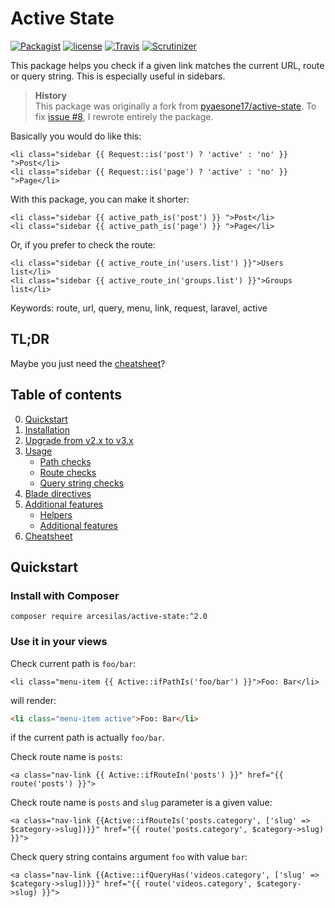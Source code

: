 # Active State

[![Packagist](https://img.shields.io/packagist/v/Arcesilas/active-state.svg?label=Packagist&style=flat-square)](https://packagist.org/packages/arcesilas/active-state)
[![license](https://img.shields.io/github/license/Arcesilas/active-state.svg?style=flat-square)](https://github.com/Arcesilas/active-state)
[![Travis](https://img.shields.io/travis/Arcesilas/active-state.svg?style=flat-square)](https://travis-ci.org/Arcesilas/active-state)
[![Scrutinizer](https://img.shields.io/scrutinizer/g/Arcesilas/active-state.svg?style=flat-square)](https://scrutinizer-ci.com/g/Arcesilas/active-state/)

This package helps you check if a given link matches the current URL, route or query string. This is especially useful in sidebars.

> **History**  
> This package was originally a fork from [pyaesone17/active-state](https://github.com/pyaesone17/active-state). To fix [issue #8](https://github.com/pyaesone17/active-state/issues/8), I rewrote entirely the package.

Basically you would do like this:
```blade
<li class="sidebar {{ Request::is('post') ? 'active' : 'no' }} ">Post</li>
<li class="sidebar {{ Request::is('page') ? 'active' : 'no' }} ">Page</li>
```
With this package, you can make it shorter:
```blade
<li class="sidebar {{ active_path_is('post') }} ">Post</li>
<li class="sidebar {{ active_path_is('page') }} ">Page</li>
```
Or, if you prefer to check the route:
```blade
<li class="sidebar {{ active_route_in('users.list') }}">Users list</li>
<li class="sidebar {{ active_route_in('groups.list') }}">Groups list</li>
```

Keywords: route, url, query, menu, link, request, laravel, active

## TL;DR

Maybe you just need the [cheatsheet](doc/cheatsheet.md)?

## Table of contents

0. [Quickstart](#quickstart)
1. [Installation](doc/installation.md)
2. [Upgrade from v2.x to v3.x](doc/upgrade.md)
3. [Usage](doc/usage.md)
    * [Path checks](doc/usage.md#path-checks)
    * [Route checks](doc/usage.md#route-checks)
    * [Query string checks](doc/usage.md#query-checks)
4. [Blade directives](doc/blade-directives.md)
5. [Additional features](doc/tools.md)
    * [Helpers](doc/tools.md#helpers)
    * [Additional features](doc/tools.md#additional-features)
6. [Cheatsheet](doc/cheatsheet.md)

## Quickstart

### Install with Composer
```shell
composer require arcesilas/active-state:^2.0
```

### Use it in your views

Check current path is `foo/bar`:
```blade
<li class="menu-item {{ Active::ifPathIs('foo/bar') }}">Foo: Bar</li>
```

will render:

```html
<li class="menu-item active">Foo: Bar</li>
```
if the current path is actually `foo/bar`.

Check route name is `posts`:

```blade
<a class="nav-link {{ Active::ifRouteIn('posts') }}" href="{{ route('posts') }}">
```

Check route name is `posts` and `slug` parameter is a given value:

```blade
<a class="nav-link {{Active::ifRouteIs('posts.category', ['slug' => $category->slug])}}" href="{{ route('posts.category', $category->slug) }}">
```

Check query string contains argument `foo` with value `bar`:

```blade
<a class="nav-link {{Active::ifQueryHas('videos.category', ['slug' => $category->slug])}}" href="{{ route('videos.category', $category->slug) }}">
```
